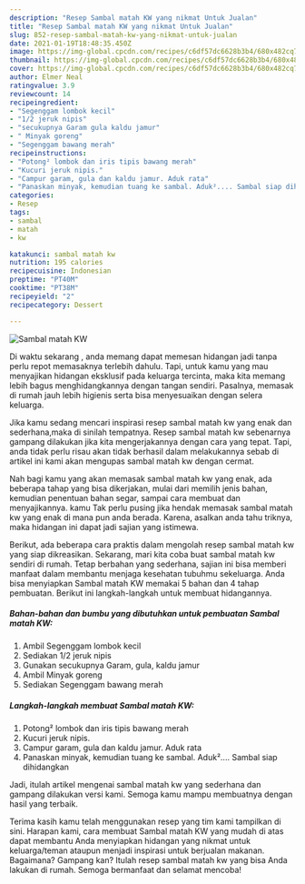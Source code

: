 ```yaml
---
description: "Resep Sambal matah KW yang nikmat Untuk Jualan"
title: "Resep Sambal matah KW yang nikmat Untuk Jualan"
slug: 852-resep-sambal-matah-kw-yang-nikmat-untuk-jualan
date: 2021-01-19T18:48:35.450Z
image: https://img-global.cpcdn.com/recipes/c6df57dc6628b3b4/680x482cq70/sambal-matah-kw-foto-resep-utama.jpg
thumbnail: https://img-global.cpcdn.com/recipes/c6df57dc6628b3b4/680x482cq70/sambal-matah-kw-foto-resep-utama.jpg
cover: https://img-global.cpcdn.com/recipes/c6df57dc6628b3b4/680x482cq70/sambal-matah-kw-foto-resep-utama.jpg
author: Elmer Neal
ratingvalue: 3.9
reviewcount: 14
recipeingredient:
- "Segenggam lombok kecil"
- "1/2 jeruk nipis"
- "secukupnya Garam gula kaldu jamur"
- " Minyak goreng"
- "Segenggam bawang merah"
recipeinstructions:
- "Potong² lombok dan iris tipis bawang merah"
- "Kucuri jeruk nipis."
- "Campur garam, gula dan kaldu jamur. Aduk rata"
- "Panaskan minyak, kemudian tuang ke sambal. Aduk².... Sambal siap dihidangkan"
categories:
- Resep
tags:
- sambal
- matah
- kw

katakunci: sambal matah kw 
nutrition: 195 calories
recipecuisine: Indonesian
preptime: "PT40M"
cooktime: "PT38M"
recipeyield: "2"
recipecategory: Dessert

---
```



![Sambal matah KW](https://img-global.cpcdn.com/recipes/c6df57dc6628b3b4/680x482cq70/sambal-matah-kw-foto-resep-utama.jpg)

Di waktu  sekarang , anda memang dapat memesan hidangan jadi tanpa perlu repot memasaknya terlebih dahulu. Tapi, untuk kamu yang mau menyajikan hidangan eksklusif pada keluarga tercinta, maka kita memang lebih bagus menghidangkannya dengan tangan sendiri. Pasalnya, memasak di rumah jauh lebih higienis serta bisa menyesuaikan dengan selera keluarga.

Jika kamu sedang mencari inspirasi resep sambal matah kw yang enak dan sederhana,maka di sinilah tempatnya. Resep sambal matah kw  sebenarnya gampang dilakukan jika kita mengerjakannya dengan cara yang tepat. Tapi, anda tidak perlu risau akan tidak berhasil dalam melakukannya 
sebab di artikel ini kami akan mengupas sambal matah kw dengan cermat.  



Nah bagi kamu yang akan memasak sambal matah kw yang enak, ada beberapa tahap yang bisa dikerjakan, mulai dari memilih jenis bahan, kemudian penentuan bahan segar, sampai cara membuat dan menyajikannya. kamu Tak perlu pusing jika hendak memasak sambal matah kw yang enak di mana pun anda berada. Karena, asalkan anda  tahu triknya, maka hidangan ini dapat jadi sajian yang istimewa.

Berikut, ada beberapa cara praktis  dalam mengolah resep sambal matah kw yang siap dikreasikan. Sekarang, mari kita coba buat sambal matah kw sendiri di rumah. Tetap berbahan yang sederhana, sajian ini bisa memberi manfaat dalam membantu menjaga kesehatan tubuhmu sekeluarga. Anda bisa menyiapkan Sambal matah KW memakai 5 bahan dan 4 tahap pembuatan. Berikut ini langkah-langkah untuk membuat hidangannya.

<!--inarticleads1-->

##### Bahan-bahan dan bumbu yang dibutuhkan untuk pembuatan Sambal matah KW:

1. Ambil Segenggam lombok kecil
1. Sediakan 1/2 jeruk nipis
1. Gunakan secukupnya Garam, gula, kaldu jamur
1. Ambil  Minyak goreng
1. Sediakan Segenggam bawang merah




<!--inarticleads2-->

##### Langkah-langkah membuat Sambal matah KW:

1. Potong² lombok dan iris tipis bawang merah
1. Kucuri jeruk nipis.
1. Campur garam, gula dan kaldu jamur. Aduk rata
1. Panaskan minyak, kemudian tuang ke sambal. Aduk².... Sambal siap dihidangkan




Jadi, itulah artikel mengenai  sambal matah kw  yang sederhana dan gampang dilakukan versi kami. Semoga kamu mampu membuatnya dengan hasil yang terbaik. 

Terima kasih kamu telah menggunakan resep yang tim kami tampilkan di sini. Harapan kami, cara membuat  Sambal matah KW yang mudah di atas dapat membantu Anda menyiapkan hidangan yang nikmat untuk keluarga/teman ataupun menjadi inspirasi untuk berjualan makanan. Bagaimana? Gampang kan? Itulah resep sambal matah kw yang bisa Anda lakukan di rumah. Semoga bermanfaat dan selamat mencoba!

